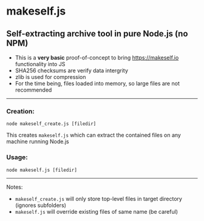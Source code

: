 # makeself.js
## Self-extracting archive tool in pure Node.js (no NPM)

- This is a **very basic** proof-of-concept to bring https://makeself.io functionality into JS
- SHA256 checksums are verify data intergrity
- zlib is used for compression
- For the time being, files loaded into memory, so large files are not recommended

------------------------------

### Creation:
```
node makeself_create.js [filedir]
```
This creates `makeself.js` which can extract the contained files on any machine running Node.js

### Usage:
```
node makeself.js [filedir]
```

--------------------------------

Notes:
- `makeself_create.js` will only store top-level files in target directory (ignores subfolders)
- `makeself.js` will override existing files of same name (be careful)